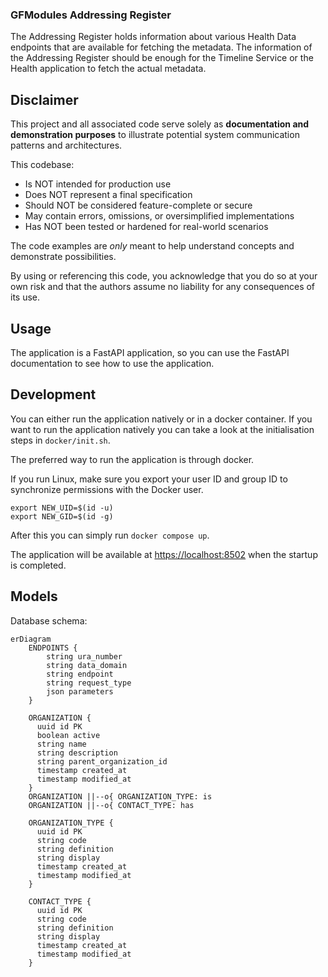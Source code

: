 ### GFModules Addressing Register

The Addressing Register holds information about various Health Data endpoints that are available
for fetching the metadata. The information of the Addressing Register should be enough for the Timeline
Service or the Health application to fetch the actual metadata.

## Disclaimer

This project and all associated code serve solely as **documentation and demonstration purposes**
to illustrate potential system communication patterns and architectures.

This codebase:

- Is NOT intended for production use
- Does NOT represent a final specification
- Should NOT be considered feature-complete or secure
- May contain errors, omissions, or oversimplified implementations
- Has NOT been tested or hardened for real-world scenarios

The code examples are *only* meant to help understand concepts and demonstrate possibilities.

By using or referencing this code, you acknowledge that you do so at your own risk and that
the authors assume no liability for any consequences of its use.

## Usage

The application is a FastAPI application, so you can use the FastAPI documentation to see how to use the application.

## Development

You can either run the application natively or in a docker container. If you want to run the application natively you
can take a look at the initialisation steps in `docker/init.sh`.

The preferred way to run the application is through docker.

If you run Linux, make sure you export your user ID and group ID to synchronize permissions with the Docker user.

```
export NEW_UID=$(id -u)
export NEW_GID=$(id -g)
```

After this you can simply run `docker compose up`.

The application will be available at <https://localhost:8502> when the startup is completed.

## Models

Database schema:

```mermaid
erDiagram
    ENDPOINTS {
        string ura_number
        string data_domain
        string endpoint
        string request_type
        json parameters
    }
    
    ORGANIZATION {
      uuid id PK
      boolean active
      string name                   
      string description
      string parent_organization_id
      timestamp created_at
      timestamp modified_at
    }
    ORGANIZATION ||--o{ ORGANIZATION_TYPE: is
    ORGANIZATION ||--o{ CONTACT_TYPE: has
    
    ORGANIZATION_TYPE {
      uuid id PK  
      string code
      string definition
      string display
      timestamp created_at
      timestamp modified_at
    }
    
    CONTACT_TYPE {
      uuid id PK
      string code
      string definition
      string display
      timestamp created_at
      timestamp modified_at
    }
    
```

